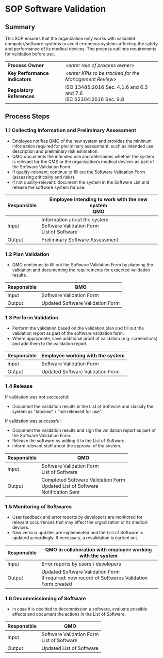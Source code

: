 # SOP Software Validation

## Summary

This SOP ensures that the organization only works with validated computer/software systems to avoid erroneous
systems affecting the safety and performance of its medical devices. The process outlines requirements for
validation before use.

|                                |                                                                      |
|--------------------------------|----------------------------------------------------------------------|
| **Process Owner**              | *\<enter role of process owner\>*                                    |
| **Key Performance Indicators** | *\<enter KPIs to be tracked for the Management Review\>*             |
| **Regulatory References**      | ISO 13485:2016 Sec. 4.1.6 and 6.3 and 7.6<br>IEC 62304:2016 Sec. 9.8 |

## Process Steps

### 1.1 Collecting Information and Preliminary Assessment

 * Employee notifies QMO of the new system and provides the minimum information required for preliminary
   assessment, such as intended use description and preliminary risk estimation.
 * QMO documents the intended use and determines whether the system is relevant for the QMS or the
   organization’s medical devices as part of the Software Validation Form.
 * If quality-relevant: continue to fill out the Software Validation Form (assessing criticality
   and risks).
 * If not quality-relevant: document the system in the Software List and release the software
   system for use.

| Responsible | Employee intending to work with the new system<br>QMO                        |
| ----------- | ---------------------------------------------------------------------------- |
| Input       | Information about the system<br>Software Validation Form<br>List of Software |
| Output      | Preliminary Software Assessment                                              |


### 1.2 Plan Validation

 * QMO continues to fill out the Software Validation Form by planning the validation and
   documenting the requirements for expected validation results.

| Responsible | QMO                              |
| ----------- | -------------------------------- |
| Input       | Software Validation Form         |
| Output      | Updated Software Validation Form |

### 1.3 Perform Validation

 * Perform the validation based on the validation plan and fill out the validation report as part of the
   software validation form.
 * Where appropriate, save additional proof of validation (e.g. screenshots) and add them to the validation
   report.

| Responsible | Employee working with the system |
| ----------- | -------------------------------- |
| Input       | Software Validation Form         |
| Output      | Updated Software Validation Form |


### 1.4 Release

If validation was not successful:

 * Document the validation results in the List of Software and classify the system as "blocked" /
   "not released for use".

If validation was successful:

 * Document the validation results and sign the validation report as part of the Software Validation Form.
 * Release the software by adding it to the List of Software.
 * Inform relevant staff about the approval of the system.

| Responsible | QMO                                                                                 |
| ----------- | ----------------------------------------------------------------------------------- |
| Input       | Software Validation Form<br>List of Software                                        |
| Output      | Completed Software Validation Form<br>Updated List of Software<br>Notification Sent |

### 1.5 Monitoring of Softwares

 * User feedback and error reports by developers are monitored for relevant occurrences that may affect the
   organization or its medical devices.
 * New version updates are implemented and the List of Software is updated accordingly. If
   necessary, a revalidation is carried out.

| Responsible | QMO in collaboration with employee working with the system                                       |
| ----------- | ------------------------------------------------------------------------------------------------ |
| Input       | Error reports by users / developers                                                              |
| Output      | Updated Software Validation Form<br>If required: new record of Softwares Validation Form created |

### 1.6 Decommissioning of Software

 * In case it is decided to decommission a software, evaluate possible effects and document the
   actions in the List of Software.

| Responsible | QMO                                          |
| ----------- | -------------------------------------------- |
| Input       | Software Validation Form<br>List of Software |
| Output      | Updated List of Software                     |
